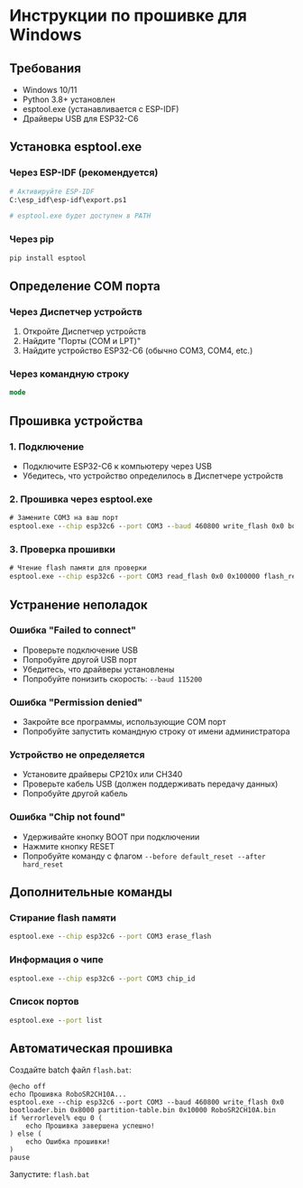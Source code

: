 # Инструкции по прошивке для Windows

## Требования
- Windows 10/11
- Python 3.8+ установлен
- esptool.exe (устанавливается с ESP-IDF)
- Драйверы USB для ESP32-C6

## Установка esptool.exe

### Через ESP-IDF (рекомендуется)
```bash
# Активируйте ESP-IDF
C:\esp_idf\esp-idf\export.ps1

# esptool.exe будет доступен в PATH
```

### Через pip
```bash
pip install esptool
```

## Определение COM порта

### Через Диспетчер устройств
1. Откройте Диспетчер устройств
2. Найдите "Порты (COM и LPT)"
3. Найдите устройство ESP32-C6 (обычно COM3, COM4, etc.)

### Через командную строку
```cmd
mode
```

## Прошивка устройства

### 1. Подключение
- Подключите ESP32-C6 к компьютеру через USB
- Убедитесь, что устройство определилось в Диспетчере устройств

### 2. Прошивка через esptool.exe
```cmd
# Замените COM3 на ваш порт
esptool.exe --chip esp32c6 --port COM3 --baud 460800 write_flash 0x0 bootloader.bin 0x8000 partition-table.bin 0x10000 RoboSR2CH10A.bin
```

### 3. Проверка прошивки
```cmd
# Чтение flash памяти для проверки
esptool.exe --chip esp32c6 --port COM3 read_flash 0x0 0x100000 flash_read.bin
```

## Устранение неполадок

### Ошибка "Failed to connect"
- Проверьте подключение USB
- Попробуйте другой USB порт
- Убедитесь, что драйверы установлены
- Попробуйте понизить скорость: `--baud 115200`

### Ошибка "Permission denied"
- Закройте все программы, использующие COM порт
- Попробуйте запустить командную строку от имени администратора

### Устройство не определяется
- Установите драйверы CP210x или CH340
- Проверьте кабель USB (должен поддерживать передачу данных)
- Попробуйте другой кабель

### Ошибка "Chip not found"
- Удерживайте кнопку BOOT при подключении
- Нажмите кнопку RESET
- Попробуйте команду с флагом `--before default_reset --after hard_reset`

## Дополнительные команды

### Стирание flash памяти
```cmd
esptool.exe --chip esp32c6 --port COM3 erase_flash
```

### Информация о чипе
```cmd
esptool.exe --chip esp32c6 --port COM3 chip_id
```

### Список портов
```cmd
esptool.exe --port list
```

## Автоматическая прошивка

Создайте batch файл `flash.bat`:
```batch
@echo off
echo Прошивка RoboSR2CH10A...
esptool.exe --chip esp32c6 --port COM3 --baud 460800 write_flash 0x0 bootloader.bin 0x8000 partition-table.bin 0x10000 RoboSR2CH10A.bin
if %errorlevel% equ 0 (
    echo Прошивка завершена успешно!
) else (
    echo Ошибка прошивки!
)
pause
```

Запустите: `flash.bat`
